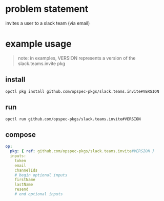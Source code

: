 # problem statement
invites a user to a slack team (via email)

# example usage

> note: in examples, VERSION represents a version of the slack.teams.invite pkg

## install

```shell
opctl pkg install github.com/opspec-pkgs/slack.teams.invite#VERSION
```

## run

```
opctl run github.com/opspec-pkgs/slack.teams.invite#VERSION
```

## compose

```yaml
op:
  pkg: { ref: github.com/opspec-pkgs/slack.teams.invite#VERSION }
  inputs: 
    token
    email
    channelIds
    # begin optional inputs
    firstName
    lastName
    resend
    # end optional inputs
```
